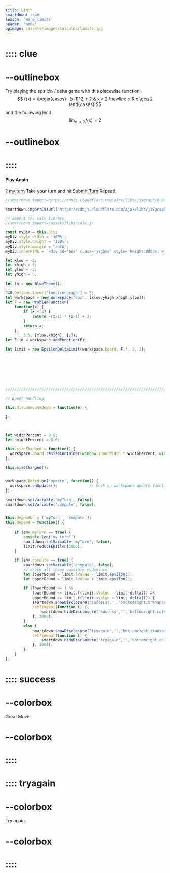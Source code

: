 ```yaml
---
title: Limit
smartdown: true
lesson: 'more_limits'
header: 'none'
ogimage: /assets/images/calculus/limits.jpg
---
```


# :::: clue
# --outlinebox 
Try playing the epsilon / delta game with this piecewise function
$$ 
f(x) = \begin{cases} 
      	-(x-1)^2 + 2 & x < 2  \newline
      	x & x \geq 2 
   \end{cases}
$$
and the following limit
$$
\lim_{x \to 2} f(x) = 2
$$
# --outlinebox 
# ::::

#### Play Again
[?](::clue/button,transparent,draggable,closeable,center,shadow) [my turn](:=myTurn=true) Take your turn and hit [Submit Turn](:=compute=true) Repeat!
```javascript /autoplay
//smartdown.import=https://cdnjs.cloudflare.com/ajax/libs/jsxgraph/0.99.7/jsxgraphcore.js

smartdown.importCssUrl('https://cdnjs.cloudflare.com/ajax/libs/jsxgraph/0.99.7/jsxgraph.css');

// import the calc library
//smartdown.import=/assets/libs/calc.js

const myDiv = this.div;
myDiv.style.width = '100%';
myDiv.style.height = '100%';
myDiv.style.margin = 'auto';
myDiv.innerHTML = `<div id='box' class='jxgbox' style='height:800px; width:800px'>`;

let xlow = -2;
let xhigh = 5;
let ylow = -2;
let yhigh = 5;

let th = new BlueTheme();

JXG.Options.layer['functiongraph'] = 5;
let workspace = new Workspace('box', [xlow,yhigh,xhigh,ylow]);
let F = new ProblemFunction(
	function(x) { 
		if (x < 2) {
			return -(x-1) * (x-1) + 2;
		}
		return x;
	}, 
	'', 3.5, [xlow,xhigh], [2]);
let F_id = workspace.addFunction(F);

let limit = new EpsilonDeltaLimit(workspace.board, F.f, 2, 2);








/////////////////////////////////////////////////////////////////////////////////////////

// Event handling

this.div.onmousedown = function(e) { 
  
};



let widthPercent = 0.8;
let heightPercent = 0.6;

this.sizeChanged = function() {
  workspace.board.resizeContainer(window.innerWidth * widthPercent, window.innerHeight * heightPercent);       
};

this.sizeChanged();


workspace.board.on('update', function() {
  workspace.onUpdate();              // hook up workspace update functions
});

smartdown.setVariable('myTurn', false);
smartdown.setVariable('compute', false);


this.dependOn = ['myTurn', 'compute'];  
this.depend = function() {
  
	if (env.myTurn == true) {
		console.log('my turn!')
		smartdown.setVariable('myTurn', false);
		limit.reduceEpsilon(1000);
	}

	if (env.compute == true) {
		smartdown.setVariable('compute', false);
		// check all three possible endpoints
		let lowerBound = limit.lValue - limit.epsilon();
		let upperBound = limit.lValue + limit.epsilon();

		if (lowerBound <= 1 &&
			lowerBound <= limit.f(limit.xValue - limit.delta()) &&
			upperBound >= limit.f(limit.xValue + limit.delta())) {
			smartdown.showDisclosure('success','','bottomright,transparent,colorbox,shadow');
	      	setTimeout(function () {
	        	smartdown.hideDisclosure('success','','bottomright,colorbox,shadow');
	      	}, 3000);
		}
		else {
			smartdown.showDisclosure('tryagain','','bottomright,transparent,colorbox,shadow');
	      	setTimeout(function () {
	        	smartdown.hideDisclosure('tryagain','','bottomright,colorbox,shadow');
	      	}, 3000);
		}
	}
};


```
# :::: success
# --colorbox
Great Move!
# --colorbox
# ::::

# :::: tryagain
# --colorbox
Try again.
# --colorbox
# ::::


